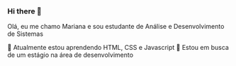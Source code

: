 ### Hi there 👋

Olá, eu me chamo Mariana e sou estudante de Análise e Desenvolvimento de Sistemas

🌱 Atualmente estou aprendendo HTML, CSS e Javascript
🔭 Estou em busca de um estágio na área de desenvolvimento
<!--
**marilorenzine/marilorenzine** is a ✨ _special_ ✨ repository because its `README.md` (this file) appears on your GitHub profile.

Here are some ideas to get you started:

- 🔭 I’m currently working on ...
- 🌱 I’m currently learning ...
- 👯 I’m looking to collaborate on ...
- 🤔 I’m looking for help with ...
- 💬 Ask me about ...
- 📫 How to reach me: ...
- 😄 Pronouns: ...
- ⚡ Fun fact: ...
-->

